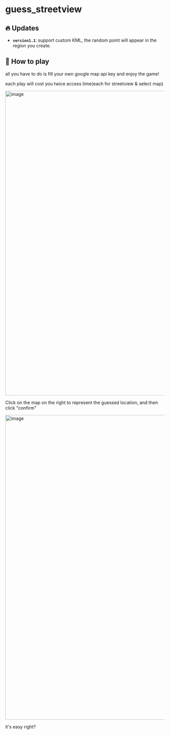 # guess_streetview

## 🔥 Updates
- **`version1.1`**: support custom KML, the random point will appear in the region you create.


## 🏁 How to play
all you have to do is fill your own google map api key and enjoy the game!

each play will cost you twice access time(each for streetview & select map)

<img width="960" alt="image" src="https://github.com/johnson1205/guess_streetview/assets/46107558/33edb53e-484b-4777-8f8b-a7b5adddc5a5">

Click on the map on the right to represent the guessed location, and then click "confirm"

<img width="960" alt="image" src="https://github.com/johnson1205/guess_streetview/assets/46107558/0b67e163-ce33-417b-964a-5790525e1780">

it's easy right?
